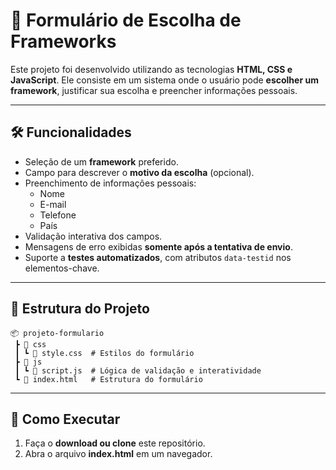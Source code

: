 # **📌 Formulário de Escolha de Frameworks**

Este projeto foi desenvolvido utilizando as tecnologias **HTML, CSS e JavaScript**. Ele consiste em um sistema onde o usuário pode **escolher um framework**, justificar sua escolha e preencher informações pessoais.

---

## **🛠 Funcionalidades**

- Seleção de um **framework** preferido.
- Campo para descrever o **motivo da escolha** (opcional).
- Preenchimento de informações pessoais:
  - Nome
  - E-mail
  - Telefone
  - País
- Validação interativa dos campos.
- Mensagens de erro exibidas **somente após a tentativa de envio**.
- Suporte a **testes automatizados**, com atributos `data-testid` nos elementos-chave.

---

## **📂 Estrutura do Projeto**

```
📦 projeto-formulario
 ┣ 📂 css
 ┃ ┗ 📜 style.css  # Estilos do formulário
 ┣ 📂 js
 ┃ ┗ 📜 script.js  # Lógica de validação e interatividade
 ┗ 📜 index.html   # Estrutura do formulário
```

---

## **🚀 Como Executar**

1. Faça o **download ou clone** este repositório.
2. Abra o arquivo **index.html** em um navegador.
